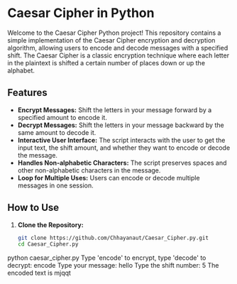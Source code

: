 # Caesar Cipher in Python

Welcome to the Caesar Cipher Python project! This repository contains a simple implementation of the Caesar Cipher encryption and decryption algorithm, allowing users to encode and decode messages with a specified shift. The Caesar Cipher is a classic encryption technique where each letter in the plaintext is shifted a certain number of places down or up the alphabet.

## Features

- **Encrypt Messages:** Shift the letters in your message forward by a specified amount to encode it.
- **Decrypt Messages:** Shift the letters in your message backward by the same amount to decode it.
- **Interactive User Interface:** The script interacts with the user to get the input text, the shift amount, and whether they want to encode or decode the message.
- **Handles Non-alphabetic Characters:** The script preserves spaces and other non-alphabetic characters in the message.
- **Loop for Multiple Uses:** Users can encode or decode multiple messages in one session.

## How to Use

1. **Clone the Repository:**
   ```bash
   git clone https://github.com/Chhayanaut/Caesar_Cipher.py.git
   cd Caesar_Cipher.py
python caesar_cipher.py
Type 'encode' to encrypt, type 'decode' to decrypt:
encode
Type your message:
hello
Type the shift number:
5
The encoded text is mjqqt

